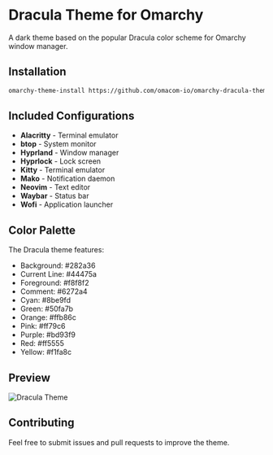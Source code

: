 # Dracula Theme for Omarchy

A dark theme based on the popular Dracula color scheme for Omarchy window manager.

## Installation

```bash
omarchy-theme-install https://github.com/omacom-io/omarchy-dracula-theme.git
```

## Included Configurations

- **Alacritty** - Terminal emulator
- **btop** - System monitor
- **Hyprland** - Window manager
- **Hyprlock** - Lock screen
- **Kitty** - Terminal emulator
- **Mako** - Notification daemon
- **Neovim** - Text editor
- **Waybar** - Status bar
- **Wofi** - Application launcher

## Color Palette

The Dracula theme features:
- Background: #282a36
- Current Line: #44475a
- Foreground: #f8f8f2
- Comment: #6272a4
- Cyan: #8be9fd
- Green: #50fa7b
- Orange: #ffb86c
- Pink: #ff79c6
- Purple: #bd93f9
- Red: #ff5555
- Yellow: #f1fa8c

## Preview

![Dracula Theme](https://draculatheme.com/static/img/screenshots/sublime.png)

## Contributing

Feel free to submit issues and pull requests to improve the theme.